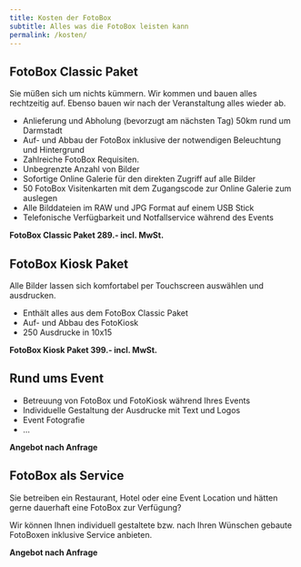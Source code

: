 ```yaml
---
title: Kosten der FotoBox
subtitle: Alles was die FotoBox leisten kann
permalink: /kosten/
---
```

## FotoBox Classic Paket ##

Sie müßen sich um nichts kümmern. Wir kommen und bauen alles rechtzeitig auf. Ebenso bauen wir nach der Veranstaltung alles wieder ab. 

  * Anlieferung und Abholung (bevorzugt am nächsten Tag) 50km rund um Darmstadt
  * Auf- und Abbau der FotoBox inklusive der notwendigen Beleuchtung und Hintergrund
  * Zahlreiche FotoBox Requisiten. 
  * Unbegrenzte Anzahl von Bilder
  * Sofortige Online Galerie für den direkten Zugriff auf alle Bilder
  * 50 FotoBox Visitenkarten mit dem Zugangscode zur Online Galerie zum auslegen
  * Alle Bilddateien im RAW und JPG Format auf einem USB Stick
  * Telefonische Verfügbarkeit und Notfallservice während des Events

**FotoBox Classic Paket 289.- incl. MwSt.** 

## FotoBox Kiosk Paket ##

Alle Bilder lassen sich komfortabel per Touchscreen auswählen und ausdrucken.

  * Enthält alles aus dem FotoBox Classic Paket
  * Auf- und Abbau des FotoKiosk 
  * 250 Ausdrucke in 10x15

**FotoBox Kiosk Paket 399.- incl. MwSt.** 

## Rund ums Event ##


  * Betreuung von FotoBox und FotoKiosk während Ihres Events
  * Individuelle Gestaltung der Ausdrucke mit Text und Logos
  * Event Fotografie
  * ...

**Angebot nach Anfrage** 

## FotoBox als Service ##

Sie betreiben ein Restaurant, Hotel oder eine Event Location und hätten gerne dauerhaft eine FotoBox zur Verfügung?

Wir können Ihnen individuell gestaltete bzw. nach Ihren Wünschen gebaute FotoBoxen inklusive Service anbieten.

**Angebot nach Anfrage** 
